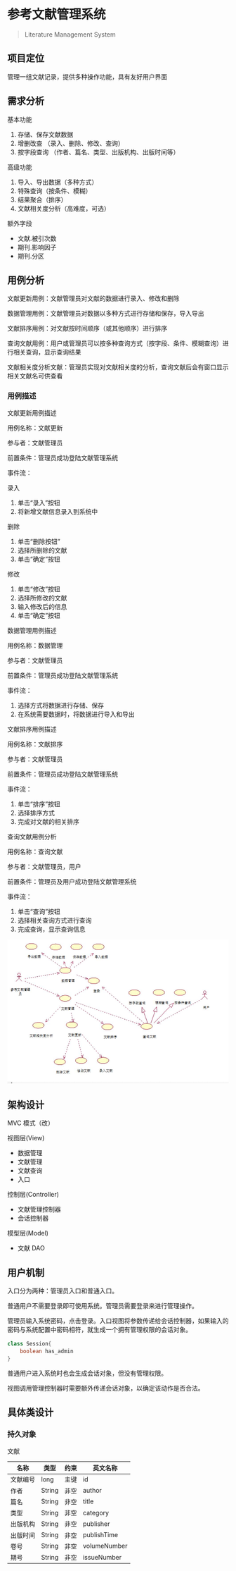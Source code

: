 # 参考文献管理系统

> Literature Management System

<!-- 
演示45
报告45
考勤10
visio 
-->

## 项目定位

管理一组文献记录，提供多种操作功能，具有友好用户界面

## 需求分析

基本功能

1. 存储、保存文献数据
2. 增删改查 （录入、删除、修改、查询）
3. 按字段查询 （作者、篇名、类型、出版机构、出版时间等）

高级功能

1. 导入、导出数据（多种方式）
2. 特殊查询（按条件、模糊）
3. 结果聚合（排序）
4. 文献相关度分析（高难度，可选）

额外字段

+ 文献.被引次数
+ 期刊.影响因子
+ 期刊.分区

## 用例分析

文献更新用例：文献管理员对文献的数据进行录入、修改和删除

数据管理用例：文献管理员对数据以多种方式进行存储和保存，导入导出

文献排序用例：对文献按时间顺序（或其他顺序）进行排序

查询文献用例：用户或管理员可以按多种查询方式（按字段、条件、模糊查询）进行相关查询，显示查询结果

文献相关度分析文献：管理员实现对文献相关度的分析，查询文献后会有窗口显示相关文献名可供查看

### 用例描述

文献更新用例描述

用例名称：文献更新

参与者：文献管理员

前置条件：管理员成功登陆文献管理系统

事件流：

录入

1. 单击“录入”按钮
2. 将新增文献信息录入到系统中

删除

1. 单击“删除按钮”
2. 选择所删除的文献
3. 单击“确定”按钮

修改

1. 单击“修改”按钮
2. 选择所修改的文献
3. 输入修改后的信息
4. 单击“确定”按钮

数据管理用例描述

用例名称：数据管理

参与者：文献管理员

前置条件：管理员成功登陆文献管理系统

事件流：

1. 选择方式将数据进行存储、保存
1. 在系统需要数据时，将数据进行导入和导出

文献排序用例描述

用例名称：文献排序

参与者：文献管理员

前置条件：管理员成功登陆文献管理系统

事件流：

1. 单击“排序”按钮
2. 选择排序方式
3. 完成对文献的相关排序

查询文献用例分析

用例名称：查询文献

参与者：文献管理员，用户

前置条件：管理员及用户成功登陆文献管理系统

事件流：
1. 单击“查询”按钮
2. 选择相关查询方式进行查询
3. 完成查询，显示查询信息

![用例](usecase.jpg)

## 架构设计

MVC 模式（改）

视图层(View)

+ 数据管理
+ 文献管理
+ 文献查询
+ 入口

控制层(Controller)

+ 文献管理控制器
+ 会话控制器

模型层(Model)

+ 文献 DAO

## 用户机制

入口分为两种：管理员入口和普通入口。

普通用户不需要登录即可使用系统。管理员需要登录来进行管理操作。

管理员输入系统密码，点击登录。入口视图将参数传递给会话控制器，如果输入的密码与系统配置中密码相符，就生成一个拥有管理权限的会话对象。

```java
class Session{
    boolean has_admin
}
```

普通用户进入系统时也会生成会话对象，但没有管理权限。

视图调用管理控制器时需要额外传递会话对象，以确定该动作是否合法。


## 具体类设计

### 持久对象

文献

| 名称     | 类型   | 约束 | 英文名称     |
| -------- | ------ | ---- | ------------ |
| 文献编号 | long   | 主键 | id           |
| 作者     | String | 非空 | author       |
| 篇名     | String | 非空 | title        |
| 类型     | String | 非空 | category     |
| 出版机构 | String | 非空 | publisher    |
| 出版时间 | String | 非空 | publishTime  |
| 卷号     | String | 非空 | volumeNumber |
| 期号     | String | 非空 | issueNumber  |

<!-- ### 接口

文献 DAO

selectById
insert
update
delete -->

